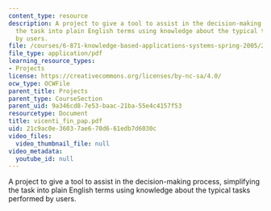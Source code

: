 ```yaml
---
content_type: resource
description: A project to give a tool to assist in the decision-making process, simplifying
  the task into plain English terms using knowledge about the typical tasks performed
  by users.
file: /courses/6-871-knowledge-based-applications-systems-spring-2005/21c9ac0e36037ae670d661edb7d6030c_vicenti_fin_pap.pdf
file_type: application/pdf
learning_resource_types:
- Projects
license: https://creativecommons.org/licenses/by-nc-sa/4.0/
ocw_type: OCWFile
parent_title: Projects
parent_type: CourseSection
parent_uid: 9a346cd8-7e53-baac-21ba-55e4c4157f53
resourcetype: Document
title: vicenti_fin_pap.pdf
uid: 21c9ac0e-3603-7ae6-70d6-61edb7d6030c
video_files:
  video_thumbnail_file: null
video_metadata:
  youtube_id: null
---
```

A project to give a tool to assist in the decision-making process, simplifying the task into plain English terms using knowledge about the typical tasks performed by users.